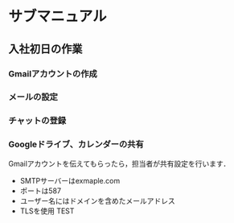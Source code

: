 # サブマニュアル
## 入社初日の作業
### Gmailアカウントの作成
### メールの設定
### チャットの登録
### Googleドライブ、カレンダーの共有
Gmailアカウントを伝えてもらったら，担当者が共有設定を行います．
- SMTPサーバーはexmaple.com
- ポートは587
- ユーザー名にはドメインを含めたメールアドレス
- TLSを使用
TEST